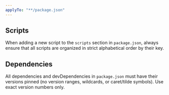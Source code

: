 ```yaml
---
applyTo: "**/package.json"
---
```


## Scripts

When adding a new script to the `scripts` section in `package.json`, always ensure that all scripts are organized in strict alphabetical order by their key.

## Dependencies

All dependencies and devDependencies in `package.json` must have their versions pinned (no version ranges, wildcards, or caret/tilde symbols). Use exact version numbers only.
